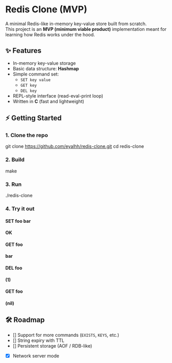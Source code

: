 # Redis Clone (MVP)

A minimal Redis-like in-memory key-value store built from scratch.  
This project is an **MVP (minimum viable product)** implementation meant for learning how Redis works under the hood.

## ✨ Features
- In-memory key-value storage  
- Basic data structure: **Hashmap**  
- Simple command set:  
  - `SET key value`  
  - `GET key`  
  - `DEL key`  
- REPL-style interface (read-eval-print loop)  
- Written in **C** (fast and lightweight)  

## ⚡ Getting Started

### 1. Clone the repo

git clone https://github.com/eyalhh/redis-clone.git
cd redis-clone


### 2. Build

make


### 3. Run

./redis-clone


### 4. Try it out

#### SET foo bar
#### OK
#### GET foo
#### bar
#### DEL foo
#### (1)
#### GET foo
#### (nil)

## 🛠 Roadmap

* [] Support for more commands (`EXISTS`, `KEYS`, etc.)
* [] String expiry with TTL
* [] Persistent storage (AOF / RDB-like)
* [X] Network server mode

